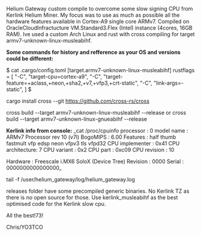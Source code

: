 Helium Gateway custom compile to overcome some slow signing CPU from Kerlink Helium Miner. My focus was to use as much as possible all the hardware features available in Cortex-A9 single core ARMv7.
Compiled on OracleCloudInfractucture VM.Standard3.Flex (Intel) instance (4cores, 16GB RAM). Ive used a custom Arch Linux and rust with cross compiling for target armv7-unknown-linux-musleabihf.

**Some commands for history and refference as your OS and versions could be different:**

$ cat .cargo/config.toml 
[target.armv7-unknown-linux-musleabihf]
rustflags = [
  "-C", "target-cpu=cortex-a9",
  "-C", "target-feature=+aclass,+neon,+sha2,+v7,+vfp3,+crt-static",
  "-C", "link-args=-static",
]
$

cargo install cross --git https://github.com/cross-rs/cross

cross build --target armv7-unknown-linux-musleabihf --release
or
cross build --target armv7-unknown-linux-gnueabihf --release

**Kerlink info from console:**
_cat /proc/cpuinfo 
processor	: 0
model name	: ARMv7 Processor rev 10 (v7l)
BogoMIPS	: 6.00
Features	: half thumb fastmult vfp edsp neon vfpv3 tls vfpd32 
CPU implementer	: 0x41
CPU architecture: 7
CPU variant	: 0x2
CPU part	: 0xc09
CPU revision	: 10

Hardware	: Freescale i.MX6 SoloX (Device Tree)
Revision	: 0000
Serial		: 0000000000000000_

tail -f /user/helium_gateway/log/helium_gateway.log

releases folder have some precompiled generic binaries. No Kerlink TZ as there is no open source for those. Use kerlink_musleabihf as the best optimised code for the Kerlink slow cpu.

All the best!73!

Chris/YO3TCO
